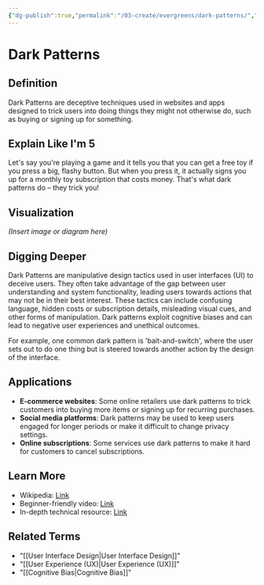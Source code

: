 ```yaml
---
{"dg-publish":true,"permalink":"/03-create/evergreens/dark-patterns/","title":"Dark Patterns","tags":["web-design","cognitive-bias","ux-design","ethics","manipulation"]}
---
```


# Dark Patterns

## **Definition**  
Dark Patterns are deceptive techniques used in websites and apps designed to trick users into doing things they might not otherwise do, such as buying or signing up for something.

## **Explain Like I'm 5**  
Let's say you're playing a game and it tells you that you can get a free toy if you press a big, flashy button. But when you press it, it actually signs you up for a monthly toy subscription that costs money. That's what dark patterns do – they trick you!

## **Visualization**  
*(Insert image or diagram here)*

## **Digging Deeper**
Dark Patterns are manipulative design tactics used in user interfaces (UI) to deceive users. They often take advantage of the gap between user understanding and system functionality, leading users towards actions that may not be in their best interest. These tactics can include confusing language, hidden costs or subscription details, misleading visual cues, and other forms of manipulation. Dark patterns exploit cognitive biases and can lead to negative user experiences and unethical outcomes.

For example, one common dark pattern is 'bait-and-switch', where the user sets out to do one thing but is steered towards another action by the design of the interface.

## **Applications**  
- **E-commerce websites**: Some online retailers use dark patterns to trick customers into buying more items or signing up for recurring purchases.
- **Social media platforms**: Dark patterns may be used to keep users engaged for longer periods or make it difficult to change privacy settings.
- **Online subscriptions**: Some services use dark patterns to make it hard for customers to cancel subscriptions.

## **Learn More**  
- Wikipedia: [Link](https://en.wikipedia.org/wiki/Dark_pattern)
- Beginner-friendly video: [Link](https://www.youtube.com/watch?v=kxkrdLI6e6M)
- In-depth technical resource: [Link](https://www.darkpatterns.org/)

## **Related Terms**  
- "[[User Interface Design\|User Interface Design]]"
- "[[User Experience (UX)\|User Experience (UX)]]"
- "[[Cognitive Bias\|Cognitive Bias]]"